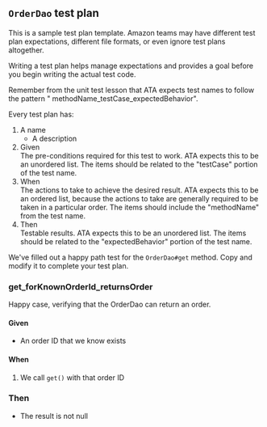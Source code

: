 ## `OrderDao` test plan

This is a sample test plan template. Amazon teams may have different test plan expectations, different file formats, or
even ignore test plans altogether.

Writing a test plan helps manage expectations and provides a goal before you begin writing the actual test code.

Remember from the unit test lesson that ATA expects test names to follow the pattern "
methodName_testCase_expectedBehavior".

Every test plan has:

1. A name
    * A description
2. Given  
   The pre-conditions required for this test to work. ATA expects this to be an unordered list. The items should be
   related to the "testCase" portion of the test name.
3. When  
   The actions to take to achieve the desired result. ATA expects this to be an ordered list, because the actions to
   take are generally required to be taken in a particular order. The items should include the "methodName" from the
   test name.
4. Then  
   Testable results. ATA expects this to be an unordered list. The items should be related to the "expectedBehavior"
   portion of the test name.

We've filled out a happy path test for the `OrderDao#get` method. Copy and modify it to complete your test plan.

### get_forKnownOrderId_returnsOrder

Happy case, verifying that the OrderDao can return an order.

#### Given

* An order ID that we know exists

#### When

1. We call `get()` with that order ID

### Then

* The result is not null
